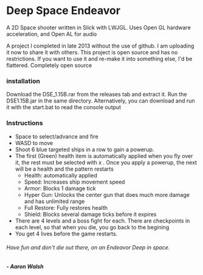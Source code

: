 # Deep Space Endeavor
A 2D Space shooter written in Slick with LWJGL.
Uses Open GL hardware acceleration, and Open AL for audio

A project I completed in late 2013 without the use of github. I am uploading it now to share it with others.
This project is open source and has no restrictions. If you want to use it and re-make it into something else, I'd be flattered. Completely open source

### installation
Download the DSE_1.15B.rar from the releases tab and extract it. Run the DSE1.15B.jar in the same directory. 
Alternatively, you can download and run it with the start.bat to read the console output

### Instructions
* Space to select/advance and fire
* WASD to move
* Shoot 6 blue targeted ships in a row to gain a powerup.
* The first (Green) health item is automatically applied when you fly over it, the rest must be selected with x . Once you apply a powerup, the next will be a health and the pattern restarts
  * Health: automatically applied
  * Speed: Increases ship movement speed
  * Armor: Blocks 1 damage tick
  * Hyper Gun: Unlocks the center gun that does much more damage and has unlimited range
  * Full Restore: Fully restores health
  * Shield: Blocks several damage ticks before it expires
* There are 4 levels and a boss fight for each. There are checkpoints in each level, so that when you die, you go back to the begining
* You get 4 lives before the game restarts.

###### Have fun and don't die out there, on an Endeavor Deep in space.

_**- Aaron Walsh**_
